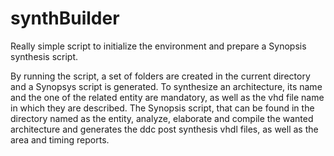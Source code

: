# synthBuilder
Really simple script to initialize the environment and prepare a Synopsis synthesis script.

By running the script, a set of folders are created in the current directory and a Synopsys script is generated.
To synthesize an architecture, its name and the one of the related entity are mandatory, as well as the vhd file name in which they are described.
The Synopsis script, that can be found in the directory named as the entity, analyze, elaborate and compile the wanted architecture and generates the ddc post synthesis vhdl files, as well as the area and timing reports.
